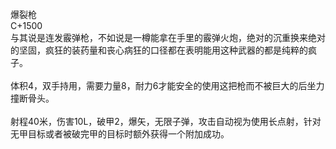 <title>爆裂枪</title>
<meta name="GENERATOR" content="WinCHM">
<meta http-equiv="Content-Type" content="text/html; charset=gb2312">
<br>爆裂枪
<br>C+1500
<br>与其说是连发霰弹枪，不如说是一樽能拿在手里的霰弹火炮，绝对的沉重换来绝对的坚固，疯狂的装药量和丧心病狂的口径都在表明能用这种武器的都是纯粹的疯子。
<br>
<br>体积4，双手持用，需要力量8，耐力6才能安全的使用这把枪而不被巨大的后坐力撞断骨头。
<br>
<br>射程40米，伤害10L，破甲2，爆矢，无限子弹，攻击自动视为使用长点射，针对无甲目标或者被破完甲的目标时额外获得一个附加成功。
<br>